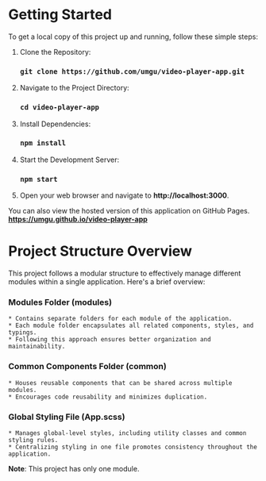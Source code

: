 # Getting Started

To get a local copy of this project up and running, follow these simple steps:
1) Clone the Repository:
    ### `git clone https://github.com/umgu/video-player-app.git`
2) Navigate to the Project Directory:
   ### `cd video-player-app`
3) Install Dependencies:
   ### `npm install`
4) Start the Development Server:
   ### `npm start`
5) Open your web browser and navigate to **http://localhost:3000**.

You can also view the hosted version of this application on GitHub Pages.<br>
**https://umgu.github.io/video-player-app**

# Project Structure Overview
This project follows a modular structure to effectively manage different modules within a single application. Here's a brief overview:

### Modules Folder (modules)
    * Contains separate folders for each module of the application.
    * Each module folder encapsulates all related components, styles, and typings.
    * Following this approach ensures better organization and maintainability.

### Common Components Folder (common)
    * Houses reusable components that can be shared across multiple modules.
    * Encourages code reusability and minimizes duplication.

### Global Styling File (App.scss)
    * Manages global-level styles, including utility classes and common styling rules.
    * Centralizing styling in one file promotes consistency throughout the application.

**Note**: This project has only one module.
